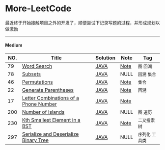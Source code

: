 # More-LeetCode
最近终于开始接触项目之外的开发了，顺便尝试下记录写题的过程，并形成规划以做激励  

-----------


#### Medium


|NO.|Title|Solution|Note|Tag|
|---|-----|--------|----|---|
|79|[Word Search](https://leetcode.com/problems/word-search/)|[JAVA](src/com/leetcode/L79_WordSearch.java)|[Note](note/L79_WordSearch.md)|`图` `回溯`|
|78|[Subsets](https://leetcode.com/problems/subsets/)|[JAVA](src/com/leetcode/L78_Subsets.java)|NULL|`回溯` `集合`|
|46|[Permutations](https://leetcode.com/problems/permutations/)|[JAVA](src/com/leetcode/L46_Permutations.java)|[Note](note/L46_Permutations.md)|`集合`|
|22|[Generate Parentheses](https://leetcode.com/problems/generate-parentheses/)|[JAVA](src/com/leetcode/L22_GenerateParentheses.java)|[Note](note/L22_GenerateParentheses.md)|`回溯`|
|17|[Letter Combinations of a Phone Number](https://leetcode.com/problems/letter-combinations-of-a-phone-number/)|[JAVA](src/com/leetcode/L17_LetterCombinationsOfAPhoneNumber.java)|[Note](note/L17_LetterCombinationsOfAPhoneNumber.md)| |
|200|[Number of Islands](https://leetcode.com/problems/number-of-islands/)|[JAVA](src/com/leetcode/L200_NumberOfIslands.java)|NULL|`图` `遍历`|
|230|[Kth Smallest Element in a BST](https://leetcode.com/problems/kth-smallest-element-in-a-bst/)|[JAVA](src/com/leetcode/L230_KthSmallestElementinaBST.java)|[Note](note/L230_KthSmallestElementinaBST.md)|`二叉搜索树`|
|297|[Serialize and Deserialize Binary Tree](https://leetcode.com/problems/serialize-and-deserialize-binary-tree/)|[JAVA](src/com/leetcode/L297_Codec.java)|NULL|`序列化` `工具类`|
